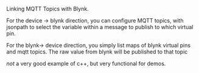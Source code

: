 Linking MQTT Topics with Blynk.

For the device -> blynk direction, you can configure MQTT topics, with jsonpath
to select the variable within a message to publish to which virtual pin.

For the blynk-> device direction, you simply list maps of blynk virtual
pins and mqtt topics.  The raw value from blynk will be published to that topic

_not_ a very good example of c++, but very functional for demos.
